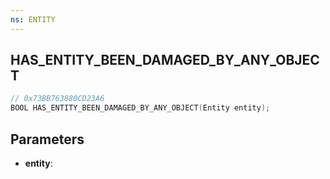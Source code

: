 ```yaml
---
ns: ENTITY
---
```

## HAS_ENTITY_BEEN_DAMAGED_BY_ANY_OBJECT

```c
// 0x73BB763880CD23A6
BOOL HAS_ENTITY_BEEN_DAMAGED_BY_ANY_OBJECT(Entity entity);
```

## Parameters
* **entity**:

